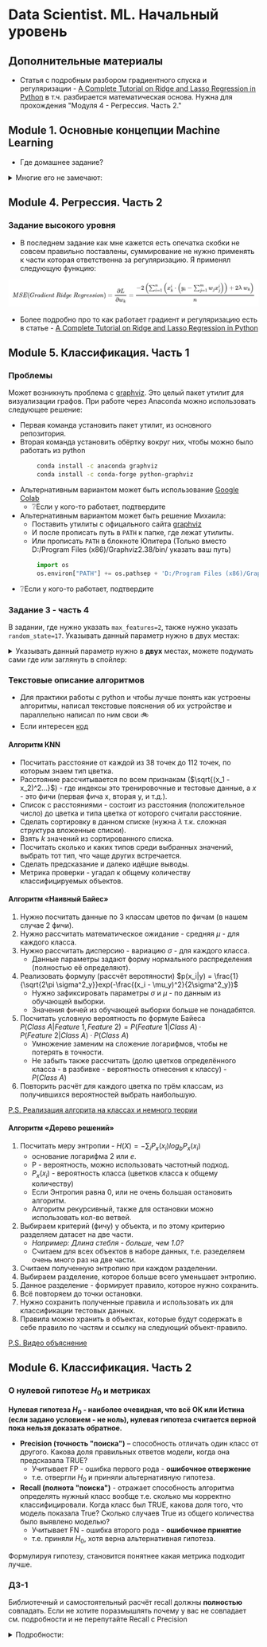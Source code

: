 # Data Scientist. ML. Начальный уровень
## Дополнительные материалы
* Статья с подробным разбором градиентного спуска и регуляризации - [A Complete Tutorial on Ridge and Lasso Regression in Python](https://www.analyticsvidhya.com/blog/2016/01/ridge-lasso-regression-python-complete-tutorial/) в т.ч. разбирается математическая основа. Нужна для прохождения "Модуля 4 - Регрессия. Часть 2."  
  
## Module 1. Основные концепции Machine Learning 
* Где домашнее задание?  
  
<details>
<summary>Многие его не замечают:</summary>
<img src="img/ml-01-HW.jpg" alt="Домашняя работа ML1.8">
</details>  

## Module 4. Регрессия. Часть 2  
### Задание высокого уровня
* В последнем задание как мне кажется есть опечатка скобки не совсем правильно поставлены, суммирование не нужно применять к части которая ответственна за регуляризацию. Я применял следующую функцию:  
<img src='img/ml-04-MSE-gradient-ridge.jpg' alt="MSE(Gradient Ridge Regression)">  
  
* Более подробно про то как работает градиент и регуляризацию есть в статье - [A Complete Tutorial on Ridge and Lasso Regression in Python](https://www.analyticsvidhya.com/blog/2016/01/ridge-lasso-regression-python-complete-tutorial/)


## Module 5. Классификация. Часть 1
### Проблемы
Может возникнуть проблема с [graphviz](https://ru.wikipedia.org/wiki/Graphviz). Это целый пакет утилит для визуализации графов. При работе через Anaconda можно использовать следующее решение:
* Первая команда установить пакет утилит, из основного репозитория.
* Вторая команда установить обёртку вокруг них, чтобы можно было работать из python
```bash
        conda install -c anaconda graphviz
        conda install -c conda-forge python-graphviz
```
* Альтернативным вариантом может быть использование [Google Colab](https://colab.research.google.com/)
  * ❔Если у кого-то работает, подтвердите
* Альтернативным вариантом может быть решение Михаила:
  * Поставить утилиты с офицального сайта [graphviz](https://graphviz.org/)
  * И после прописать путь в `PATH` к папке, где лежат утилиты.
  * Или прописать `PATH` в блокноте Юпитера (Только вместо D:/Program Files (x86)/Graphviz2.38/bin/ указать ваш путь)  
```python
        import os
        os.environ["PATH"] += os.pathsep + 'D:/Program Files (x86)/Graphviz2.38/bin/'
```
  * ❔Если у кого-то работает, подтвердите

### Задание 3 - часть 4
В задании, где нужно указать `max_features=2`, также нужно указать `random_state=17`. Указывать данный параметр нужно в двух местах:
<details>
<summary>Указывать данный параметр нужно в <b>двух</b> местах, можете подумать сами где или заглянуть в спойлер:</summary>
<ul>
<li>`train_test_split(wine_dataframe_x, wine_dataframe_y, random_state=17)` - фиксируется разбиение датасета.</li>
<li>`DecisionTreeClassifier(random_state=17)` - фиксируется процесс обучения модели определённым образом</li>
<li>Результат обучения модели без `max_features=2` - 0.91</li>
<li>Результат обучения модели с `max_features=2` - 0.95</li>
</ul>
</details>  

### Текстовые описание алгоритмов
* Для практики работы с python и чтобы лучше понять как устроены алгоритмы, написал текстовые пояснения об их устройстве и параллельно написал по ним свои 🚲
* Если интересен [код](https://github.com/koslayn/Edu-Practice-Python/blob/master/ML/ML-Classification.ipynb)

#### Алгоритм KNN
* Посчитать расстояние от каждой из 38 точек до 112 точек, по которым знаем тип цветка.
* Расстояние рассчитывается по всем признакам ($\sqrt{(x_1 - x_2)^2...}$) - где индексы это тренировочные и тестовые данные, а $x$ - это фичи (первая фича x, вторая y, и т.д.).
* Список с расстояниями - состоит из расстояния (положительное число) до цветка и типа цветка от которого считали расстояние.
* Сделать сортировку в данном списке (нужна $\lambda$ т.к. сложная структура вложенные списки).
* Взять $k$ значений из сортированного списка.
* Посчитать сколько и каких типов среди выбранных значений, выбрать тот тип, что чаще других встречается.
* Сделать предсказание и далеко идёщие выводы.
* Метрика проверки - угадал к общему количеству классифицируемых объектов.

#### Алгоритм «Наивный Байес»
1. Нужно посчитать данные по 3 классам цветов по фичам (в нашем случае 2 фичи).
2. Нужно рассчитать математическое ожидание - средняя $\mu$ - для каждого класса.
3. Нужно рассчитать дисперсию - вариацию $\sigma$ - для каждого класса.
    * Данные параметры задают форму нормального распределения (полностью её определяют).
4. Реализовать формулу (рассчёт веротяности) $p(x_i|y) = \frac{1}{\sqrt{2\pi \sigma^2_y}}exp(-\frac{(x_i - \mu_y)^2}{2\sigma^2_y})$
    * Нужно зафиксировать параметры $\sigma$ и $\mu$ - по данным из обучающей выборки.
    * Значения фичей из обучающей выборки больше не понадабятся.
5. Посчитать условную вероятность по формуле Байеса $P(Class\ A|Feature\ 1, Feature\ 2) = P(Feature\ 1|Class\ A)\cdot P(Feature\ 2|Class\ A)\cdot P(Class\ A)$
    * Умножение заменим на сложение логарифмов, чтобы не потерять в точности.
    * Не забыть также рассчитать (долю цветков определённого класса - в разбивке - вероятность отнесения к классу) - $P(Class\ A)$
6. Повторить расчёт для каждого цветка по трём классам, из получившихся вероятностей выбрать наибольшую.  
  
[P.S. Реализация алгорита на классах и немного теории](https://www.youtube.com/watch?v=BqUmKsfSWho)

#### Алгоритм «Дерево решений»
1. Посчитать меру энтропии - $H(X) = - \sum_i P_x(x_i)log_b P_x(x_i)$
    * основание логарифма $2$ или $e$.
    * P - вероятность, можно использовать частотный подход.
    * $P_x(x_i)$ - вероятность класса (цветков класса к общему количеству)
    * Если Энтропия равна 0, или не очень большая остановить алгоритм.
    * Алгоритм рекурсивный, также для остановки можно использовать кол-во ветвей.
2. Выбираем критерий (фичу) у объекта, и по этому критерию разделяем датасет на две части.
    * *Например: Длина стебля - больше, чем 1.0?*
    * Считаем для всех объектов в наборе данных, т.е. разеделяем очень много раз на две части.
3. Считаем полученную энтропию при каждом разделении.
4. Выбираем разделение, которое больше всего уменьшает энтропию.
5. Данное разделение - формирует правило, которое нужно сохранить.
6. Всё повторяем до точки остановки.
7. Нужно сохранить полученные правила и использовать их для классификации тестовых данных.
8. Правила можно хранить в объектах, которые будут содержать в себе правило по частям и ссылку на следующий объект-правило.
  
[P.S. Видео объяснение](https://www.youtube.com/watch?v=RmajweUFKvM)

## Module 6. Классификация. Часть 2
### О нулевой гипотезе $H_0$ и метриках
**Нулевая гипотеза $H_0$ - наиболее очевидная, что всё ОК или Истина (если задано условием - не ноль),  нулевая гипотеза считается верной пока нельзя доказать обратное.**  
  * **Precision (точность "поиска")** – способность отличать один класс от другого. Какова доля правильных ответов модели, когда она предсказала TRUE?
    * Учитывает FP - ошибка первого рода - **ошибочное отвержение**
    * т.е. отвергли $H_0$ и приняли альтернативную гипотеза.
  * **Recall (полнота "поиска")** -  отражает способность алгоритма определять нужный класс вообще т.е. сколько мы корректно классифицировали. Когда класс был TRUE, какова доля того, что модель показала True? Сколько случаев True из общего количества было выявлено моделью?
    * Учитывает FN - ошибка второго рода - **ошибочное принятие**
    * т.е. приняли $H_0$, хотя верна альтернативная гипотеза.  
  
Формулируя гипотезу, становится понятнее какая метрика подходит лучше.

### ДЗ-1
Библиотечный и самостоятельный расчёт recall должны **полностью** совпадать. Если не хотите поразмышлять почему у вас не совпадает см. подробности и не перепутайте Recall с Precision
<details>
<summary>Подробности:</summary>
<pre>
Выдержка из документации - `confusion_matrix`  
Thus in binary classification, the count of:  
  * true negatives is :math:`C_{0,0}`,  
  * false negatives is :math:`C_{1,0}`,  
  * true positives is :math:`C_{1,1}`,  
  * false positives is :math:`C_{0,1}  
<pre>
От Андрея Макарова: `tn, fp, fn, tp = confusion_matrix(y_test, knc_predictions).ravel()`
<details>